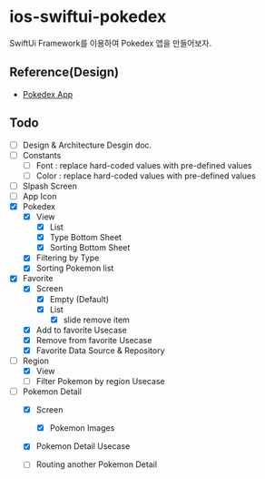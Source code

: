 # ios-swiftui-pokedex

SwiftUi Framework를 이용하여 Pokedex 앱을 만들어보자.

## Reference(Design)

- [Pokedex App](https://www.figma.com/community/file/1202971127473077147)

## Todo

- [ ] Design & Architecture Desgin doc.
- [ ] Constants
  - [ ] Font : replace hard-coded values with pre-defined values
  - [ ] Color : replace hard-coded values with pre-defined values
- [ ] Slpash Screen
- [ ] App Icon
- [x] Pokedex
  - [x] View
    - [x] List
    - [x] Type Bottom Sheet
    - [x] Sorting Bottom Sheet
  - [x] Filtering by Type
  - [x] Sorting Pokemon list
- [x] Favorite
  - [x] Screen
    - [x] Empty (Default)
    - [x] List
      - [x] slide remove item
  - [x] Add to favorite Usecase
  - [x] Remove from favorite Usecase
  - [x] Favorite Data Source & Repository
- [ ] Region
  - [x] View
  - [ ] Filter Pokemon by region Usecase
- [ ] Pokemon Detail
  - [x] Screen
    - [x] Pokemon Images
  - [x] Pokemon Detail Usecase
  - [ ] Routing another Pokemon Detail
     

